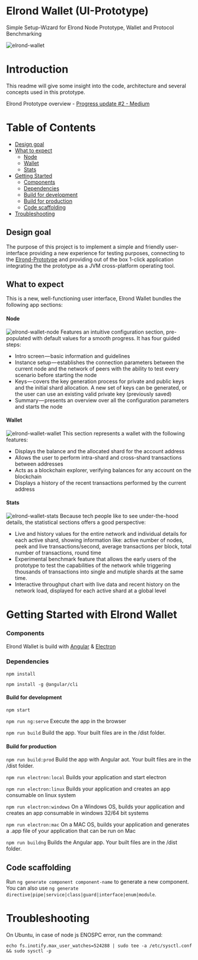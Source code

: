 # Elrond Wallet (UI-Prototype)
Simple Setup-Wizard for Elrond Node Prototype, Wallet and Protocol Benchmarking

![elrond-wallet](https://cdn-images-1.medium.com/max/2000/1*CJd6EpaGPJH8T4tFEZesgg.jpeg)

# Introduction
This readme will give some insight into the code, architecture and several
concepts used in this prototype.

Elrond Prototype overview - [Progress update #2 - Medium](https://medium.com/elrondnetwork/elrond-prototype-progress-update-2-44202c3c2ef2)

# Table of Contents

-   [Design goal](#design-goal)
-   [What to expect](#what-to-expect)
    - [Node](#node)
    - [Wallet](#wallet)
    - [Stats](#stats)
-   [Getting Started](#getting-started-with-elrond-wallet)
    - [Components](#components)
    - [Dependencies](#dependencies)
    - [Build for development](#build-for-development)
    - [Build for production](#build-for-production)
    - [Code scaffolding](#code-scaffolding)
-   [Troubleshooting](#troubleshooting)

## Design goal
The purpose of this project is to implement a simple and friendly user-interface providing a new experience for testing purposes, connecting to the [Elrond-Prototype](https://github.com/ElrondNetwork/elrond-core) and providing out of the box 1-click application integrating the the prototype as a JVM cross-platform operating tool.

## What to expect
This is a new, well-functioning user interface, Elrond Wallet bundles the following app sections:

#### Node
![elrond-wallet-node](https://cdn-images-1.medium.com/max/1000/1*V5DuZqGRkIRF83yl1_XZOQ.gif)
Features an intuitive configuration section, pre-populated with default values for a smooth progress. It has four guided steps:

- Intro screen — basic information and guidelines
- Instance setup — establishes the connection parameters between the current node and the network of peers with the ability to test every scenario before starting the node
- Keys — covers the key generation process for private and public keys and the initial shard allocation. A new set of keys can be generated, or the user can use an existing valid private key (previously saved)
- Summary — presents an overview over all the configuration parameters and starts the node

#### Wallet
![elrond-wallet-wallet](https://cdn-images-1.medium.com/max/1000/1*lUA_eNFww1qWR47D1bcZww.gif)
This section represents a wallet with the following features:

- Displays the balance and the allocated shard for the account address
- Allows the user to perform intra-shard and cross-shard transactions between addresses
- Acts as a blockchain explorer, verifying balances for any account on the blockchain
- Displays a history of the recent transactions performed by the current address


#### Stats
![elrond-wallet-stats](https://cdn-images-1.medium.com/max/1000/1*rdDAJQTjGi3vYX0yYd8C8A.gif)
Because tech people like to see under-the-hood details, the statistical sections offers a good perspective:

- Live and history values for the entire network and individual details for each active shard, showing information like: active number of nodes, peek and live transactions/second, average transactions per block, total number of transactions, round time
- Experimental benchmark feature that allows the early users of the prototype to test the capabilities of the network while triggering thousands of transactions into single and mutiple shards at the same time.
- Interactive throughput chart with live data and recent history on the network load, displayed for each active shard at a global level


# Getting Started with Elrond Wallet

### Components
Elrond Wallet is build with [Angular](https://github.com/angular) & [Electron](https://github.com/electron)

### Dependencies

`npm install`

`npm install -g @angular/cli`


#### Build for development

`npm start`

`npm run ng:serve`  Execute the app in the browser

`npm run build`	Build the app. Your built files are in the /dist folder.


#### Build for production

`npm run build:prod`	Build the app with Angular aot. Your built files are in the /dist folder.

`npm run electron:local`	Builds your application and start electron

`npm run electron:linux`	Builds your application and creates an app consumable on linux system

`npm run electron:windows`	On a Windows OS, builds your application and creates an app consumable in windows 32/64 bit systems

`npm run electron:mac`	On a MAC OS, builds your application and generates a .app file of your application that can be run on Mac

`npm run buildng`  Builds the Angular app. Your built files are in the /dist folder.  


## Code scaffolding

Run `ng generate component component-name` to generate a new component. You can also use `ng generate directive|pipe|service|class|guard|interface|enum|module`.


# Troubleshooting

On Ubuntu, in case of node js ENOSPC error, run the command:

`echo fs.inotify.max_user_watches=524288 | sudo tee -a /etc/sysctl.conf && sudo sysctl -p`
